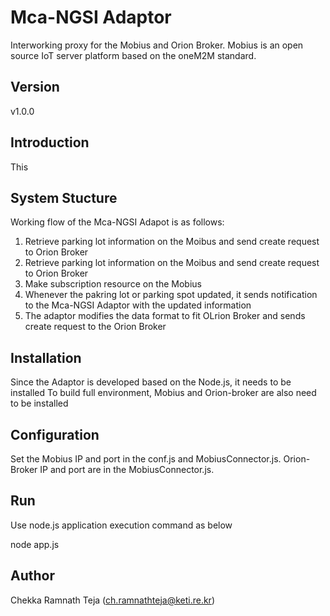 # Mca-NGSI Adaptor
Interworking proxy for the Mobius and Orion Broker. Mobius is an open source IoT server platform based on the oneM2M standard.

## Version
v1.0.0

## Introduction
This 

## System Stucture
Working flow of the Mca-NGSI Adapot is as follows: 
1. Retrieve parking lot information on the Moibus and send create request to Orion Broker
2. Retrieve parking lot information on the Moibus and send create request to Orion Broker
3. Make subscription resource on the Mobius
4. Whenever the pakring lot or parking spot updated, it sends notification to the Mca-NGSI Adaptor with the updated information
5. The adaptor modifies the data format to fit OLrion Broker and sends create request to the Orion Broker

## Installation
Since the Adaptor is developed based on the Node.js, it needs to be installed
To build full environment, Mobius and Orion-broker are also need to be installed

## Configuration
Set the Mobius IP and port in the conf.js and MobiusConnector.js. Orion-Broker IP and port are in the MobiusConnector.js.

## Run
Use node.js application execution command as below

node app.js

## Author
Chekka Ramnath Teja (ch.ramnathteja@keti.re.kr)
